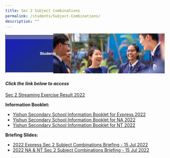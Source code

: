 ```yaml
---
title: Sec 2 Subject Combinations
permalink: /students/Subject-Combinations/
description: ""
---
```

![](/images/Students%20Banner.png)

#### _Click the link below to access_

[Sec 2 Streaming Exercise Result 2022](https://sites.google.com/moe.edu.sg/sec2posting/home)

**Information Booklet:**

* [Yishun Secondary School Information Booklet for Express 2022](/files/Yishun%20Secondary%20School%20Information%20Booket%20for%20Express_2022.pdf)
* [Yishun Secondary School Information Booklet for NA 2022](/files/Yishun%20Secondary%20School%20Information%20Booket%20for%20NA_2022.pdf)
* [Yishun Secondary School Information Booklet for NT 2022](/files/Yishun%20Secondary%20School%20Information%20Booket%20for%20NT_2022.pdf)

**Briefing Slides:**

* [2022 Express Sec 2 Subject Combinations Briefing - 15 Jul 2022](/files/2022%20Express%20Sec%202%20Subject%20Combinations%20Briefing.pdf)
* [2022 NA & NT Sec 2 Subject Combinations Briefing - 15 Jul 2022](/files/2022%20NA_NT%20Sec%202%20Subject%20Combinations%20Briefing.pdf)